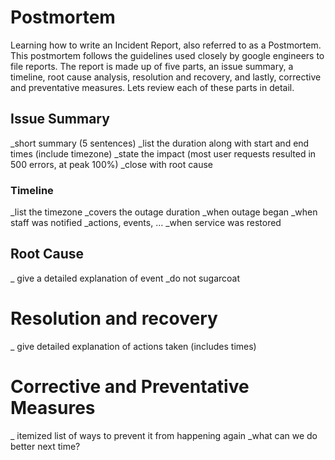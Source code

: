 <h1> Postmortem </h1>
Learning how to write an Incident Report, also referred to as a Postmortem. This postmortem follows the guidelines used closely by google engineers to file reports. The report is made up of five parts, an issue summary, a timeline, root cause analysis, resolution and recovery, and lastly, corrective and preventative measures. Lets review each of these parts in detail.
<h2> Issue Summary</h2>
_short summary (5 sentences)
_list the duration along with start and end times (include timezone)
_state the impact (most user requests resulted in 500 errors, at peak 100%)
_close with root cause
<h3> Timeline</h3>
_list the timezone
_covers the outage duration
_when outage began
_when staff was notified
_actions, events, …
_when service was restored
<h2> Root Cause</h2>
_ give a detailed explanation of event _do not sugarcoat

<h1> Resolution and recovery</h1> 
_ give detailed explanation of actions taken (includes times)
<h1> Corrective and Preventative Measures</h1>
_ itemized list of ways to prevent it from happening again _what can we do better next time?
